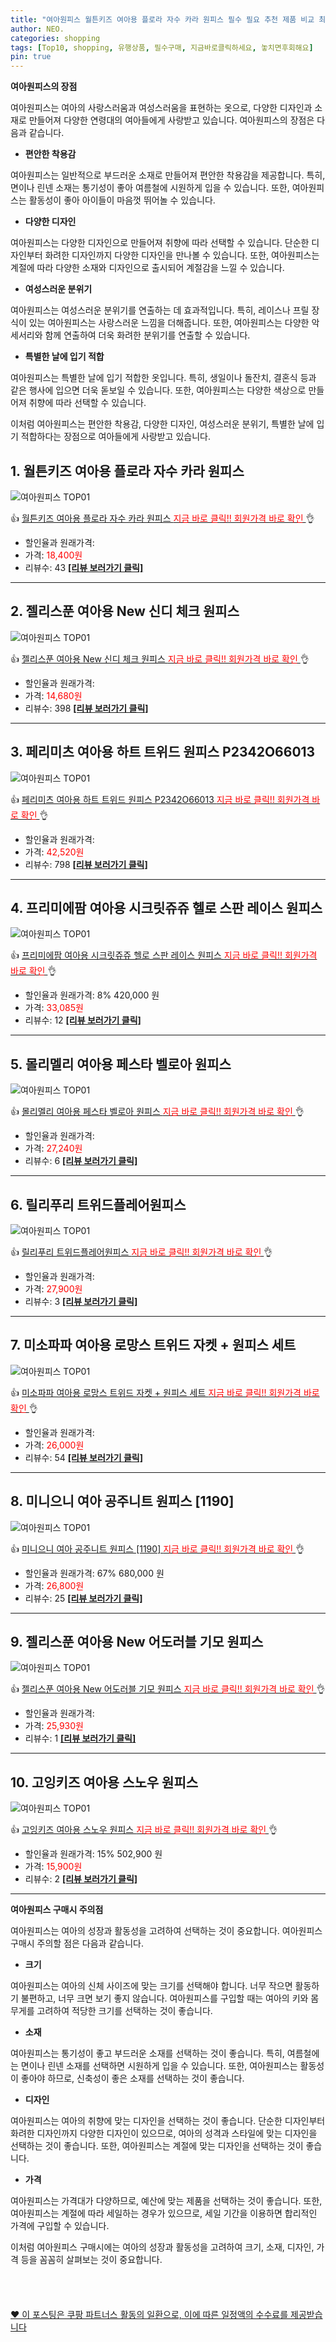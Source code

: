 ```yaml
---
title: "여아원피스 월튼키즈 여아용 플로라 자수 카라 원피스 필수 필요 추천 제품 비교 최저 가격 비교 장점 구매 후기 구매평"
author: NEO.
categories: shopping
tags: [Top10, shopping, 유행상품, 필수구매, 지금바로클릭하세요, 놓치면후회해요]
pin: true
---
```

**여아원피스의 장점**

여아원피스는 여아의 사랑스러움과 여성스러움을 표현하는 옷으로, 다양한 디자인과 소재로 만들어져 다양한 연령대의 여아들에게 사랑받고 있습니다. 여아원피스의 장점은 다음과 같습니다.

* **편안한 착용감**

여아원피스는 일반적으로 부드러운 소재로 만들어져 편안한 착용감을 제공합니다. 특히, 면이나 린넨 소재는 통기성이 좋아 여름철에 시원하게 입을 수 있습니다. 또한, 여아원피스는 활동성이 좋아 아이들이 마음껏 뛰어놀 수 있습니다.

* **다양한 디자인**

여아원피스는 다양한 디자인으로 만들어져 취향에 따라 선택할 수 있습니다. 단순한 디자인부터 화려한 디자인까지 다양한 디자인을 만나볼 수 있습니다. 또한, 여아원피스는 계절에 따라 다양한 소재와 디자인으로 출시되어 계절감을 느낄 수 있습니다.

* **여성스러운 분위기**

여아원피스는 여성스러운 분위기를 연출하는 데 효과적입니다. 특히, 레이스나 프릴 장식이 있는 여아원피스는 사랑스러운 느낌을 더해줍니다. 또한, 여아원피스는 다양한 악세서리와 함께 연출하여 더욱 화려한 분위기를 연출할 수 있습니다.

* **특별한 날에 입기 적합**

여아원피스는 특별한 날에 입기 적합한 옷입니다. 특히, 생일이나 돌잔치, 결혼식 등과 같은 행사에 입으면 더욱 돋보일 수 있습니다. 또한, 여아원피스는 다양한 색상으로 만들어져 취향에 따라 선택할 수 있습니다.

이처럼 여아원피스는 편안한 착용감, 다양한 디자인, 여성스러운 분위기, 특별한 날에 입기 적합하다는 장점으로 여아들에게 사랑받고 있습니다.

   

## 1. 월튼키즈 여아용 플로라 자수 카라 원피스

![여아원피스 TOP01](https://thumbnail7.coupangcdn.com/thumbnails/remote/490x490ex/image/rs_quotation_api/q0ltav64/43364632bde04d79a4a068941c654254.jpg)


👍 [월튼키즈 여아용 플로라 자수 카라 원피스 <font color=red> 지금 바로 클릭!! 회원가격 바로 확인 </font> ](https://link.coupang.com/re/AFFSDP?lptag=AF3617701&subid=GithubCoopas&pageKey=7581677178&traceid=V0-153&itemId=20015148939&vendorItemId=87111960321) 👌 


- 할인율과 원래가격: 
- 가격: <span style='color:red'>18,400원</span>
- 리뷰수: 43  [**[리뷰 보러가기 클릭]**](https://link.coupang.com/re/AFFSDP?lptag=AF3617701&subid=GithubCoopas&pageKey=7581677178&traceid=V0-153&itemId=20015148939&vendorItemId=87111960321)

---


   

## 2. 젤리스푼 여아용 New 신디 체크 원피스

![여아원피스 TOP01](https://thumbnail10.coupangcdn.com/thumbnails/remote/490x490ex/image/retail/images/2022/10/31/17/1/d9dd305d-bc7b-42c6-95cb-1c007e7b340e.jpg)


👍 [젤리스푼 여아용 New 신디 체크 원피스 <font color=red> 지금 바로 클릭!! 회원가격 바로 확인 </font> ](https://link.coupang.com/re/AFFSDP?lptag=AF3617701&subid=GithubCoopas&pageKey=6882968095&traceid=V0-153&itemId=16500040083&vendorItemId=83687659024) 👌 


- 할인율과 원래가격: 
- 가격: <span style='color:red'>14,680원</span>
- 리뷰수: 398  [**[리뷰 보러가기 클릭]**](https://link.coupang.com/re/AFFSDP?lptag=AF3617701&subid=GithubCoopas&pageKey=6882968095&traceid=V0-153&itemId=16500040083&vendorItemId=83687659024)

---


   

## 3. 페리미츠 여아용 하트 트위드 원피스 P2342O66013

![여아원피스 TOP01](https://thumbnail8.coupangcdn.com/thumbnails/remote/490x490ex/image/retail/images/2023/11/03/15/2/1a734738-bdd6-410b-8d9e-85dc43ae75fa.jpg)


👍 [페리미츠 여아용 하트 트위드 원피스 P2342O66013 <font color=red> 지금 바로 클릭!! 회원가격 바로 확인 </font> ](https://link.coupang.com/re/AFFSDP?lptag=AF3617701&subid=GithubCoopas&pageKey=7670634323&traceid=V0-153&itemId=20461303654&vendorItemId=87660242942) 👌 


- 할인율과 원래가격: 
- 가격: <span style='color:red'>42,520원</span>
- 리뷰수: 798  [**[리뷰 보러가기 클릭]**](https://link.coupang.com/re/AFFSDP?lptag=AF3617701&subid=GithubCoopas&pageKey=7670634323&traceid=V0-153&itemId=20461303654&vendorItemId=87660242942)

---


   

## 4. 프리미에팜 여아용 시크릿쥬쥬 헬로 스판 레이스 원피스

![여아원피스 TOP01](https://thumbnail7.coupangcdn.com/thumbnails/remote/490x490ex/image/retail/images/2858540940574196-f26d0e71-2bf8-43be-9f68-ecd1c883cdbc.jpg)


👍 [프리미에팜 여아용 시크릿쥬쥬 헬로 스판 레이스 원피스 <font color=red> 지금 바로 클릭!! 회원가격 바로 확인 </font> ](https://link.coupang.com/re/AFFSDP?lptag=AF3617701&subid=GithubCoopas&pageKey=7608842122&traceid=V0-153&itemId=20146473561&vendorItemId=87239624665) 👌 


- 할인율과 원래가격: 8%  420,000   원
- 가격: <span style='color:red'>33,085원</span>
- 리뷰수: 12  [**[리뷰 보러가기 클릭]**](https://link.coupang.com/re/AFFSDP?lptag=AF3617701&subid=GithubCoopas&pageKey=7608842122&traceid=V0-153&itemId=20146473561&vendorItemId=87239624665)

---


   

## 5. 몰리멜리 여아용 페스타 벨로아 원피스

![여아원피스 TOP01](https://thumbnail8.coupangcdn.com/thumbnails/remote/490x490ex/image/vendor_inventory/4ac0/3f0c6044637338fd283813eed574e6de56088911add0e389e33b1d51f800.jpg)


👍 [몰리멜리 여아용 페스타 벨로아 원피스 <font color=red> 지금 바로 클릭!! 회원가격 바로 확인 </font> ](https://link.coupang.com/re/AFFSDP?lptag=AF3617701&subid=GithubCoopas&pageKey=7565667598&traceid=V0-153&itemId=19941909171&vendorItemId=87041168160) 👌 


- 할인율과 원래가격: 
- 가격: <span style='color:red'>27,240원</span>
- 리뷰수: 6  [**[리뷰 보러가기 클릭]**](https://link.coupang.com/re/AFFSDP?lptag=AF3617701&subid=GithubCoopas&pageKey=7565667598&traceid=V0-153&itemId=19941909171&vendorItemId=87041168160)

---


   

## 6. 릴리푸리 트위드플레어원피스

![여아원피스 TOP01](https://thumbnail7.coupangcdn.com/thumbnails/remote/490x490ex/image/vendor_inventory/7d5d/47d500dfbee295ac626aa14eaea1fee4a7841674173156c096a2200c2496.jpg)


👍 [릴리푸리 트위드플레어원피스 <font color=red> 지금 바로 클릭!! 회원가격 바로 확인 </font> ](https://link.coupang.com/re/AFFSDP?lptag=AF3617701&subid=GithubCoopas&pageKey=7464899843&traceid=V0-153&itemId=19465761886&vendorItemId=86576140443) 👌 


- 할인율과 원래가격: 
- 가격: <span style='color:red'>27,900원</span>
- 리뷰수: 3  [**[리뷰 보러가기 클릭]**](https://link.coupang.com/re/AFFSDP?lptag=AF3617701&subid=GithubCoopas&pageKey=7464899843&traceid=V0-153&itemId=19465761886&vendorItemId=86576140443)

---


   

## 7. 미소파파 여아용 로망스 트위드 자켓 + 원피스 세트

![여아원피스 TOP01](https://thumbnail8.coupangcdn.com/thumbnails/remote/490x490ex/image/rs_quotation_api/obnlo3i6/4d41a2a9f42047f7b0aa7b16683cd6e1.png)


👍 [미소파파 여아용 로망스 트위드 자켓 + 원피스 세트 <font color=red> 지금 바로 클릭!! 회원가격 바로 확인 </font> ](https://link.coupang.com/re/AFFSDP?lptag=AF3617701&subid=GithubCoopas&pageKey=7240198108&traceid=V0-153&itemId=18394277007&vendorItemId=85537270017) 👌 


- 할인율과 원래가격: 
- 가격: <span style='color:red'>26,000원</span>
- 리뷰수: 54  [**[리뷰 보러가기 클릭]**](https://link.coupang.com/re/AFFSDP?lptag=AF3617701&subid=GithubCoopas&pageKey=7240198108&traceid=V0-153&itemId=18394277007&vendorItemId=85537270017)

---


   

## 8. 미니으니 여아 공주니트 원피스 [1190]

![여아원피스 TOP01](https://thumbnail10.coupangcdn.com/thumbnails/remote/490x490ex/image/vendor_inventory/8c6a/6dd7b170abb6c395ccf27465fe7a00027a006dac22e730d7d3df43a90c57.jpg)


👍 [미니으니 여아 공주니트 원피스 [1190] <font color=red> 지금 바로 클릭!! 회원가격 바로 확인 </font> ](https://link.coupang.com/re/AFFSDP?lptag=AF3617701&subid=GithubCoopas&pageKey=7645867292&traceid=V0-153&itemId=20329709657&vendorItemId=87465487941) 👌 


- 할인율과 원래가격: 67%  680,000   원
- 가격: <span style='color:red'>26,800원</span>
- 리뷰수: 25  [**[리뷰 보러가기 클릭]**](https://link.coupang.com/re/AFFSDP?lptag=AF3617701&subid=GithubCoopas&pageKey=7645867292&traceid=V0-153&itemId=20329709657&vendorItemId=87465487941)

---


   

## 9. 젤리스푼 여아용 New 어도러블 기모 원피스

![여아원피스 TOP01](https://thumbnail10.coupangcdn.com/thumbnails/remote/490x490ex/image/vendor_inventory/7799/e4ef65c1f503b05c7adec6c68191ea4c4152dee1fa1319c115751b224b2a.jpg)


👍 [젤리스푼 여아용 New 어도러블 기모 원피스 <font color=red> 지금 바로 클릭!! 회원가격 바로 확인 </font> ](https://link.coupang.com/re/AFFSDP?lptag=AF3617701&subid=GithubCoopas&pageKey=7663068709&traceid=V0-153&itemId=20420700809&vendorItemId=87502283719) 👌 


- 할인율과 원래가격: 
- 가격: <span style='color:red'>25,930원</span>
- 리뷰수: 1  [**[리뷰 보러가기 클릭]**](https://link.coupang.com/re/AFFSDP?lptag=AF3617701&subid=GithubCoopas&pageKey=7663068709&traceid=V0-153&itemId=20420700809&vendorItemId=87502283719)

---


   

## 10. 고잉키즈 여아용 스노우 원피스

![여아원피스 TOP01](https://thumbnail6.coupangcdn.com/thumbnails/remote/490x490ex/image/retail/images/2019/11/25/13/7/8c7906ba-5cfb-4dd9-80c4-836ec2326c4a.jpg)


👍 [고잉키즈 여아용 스노우 원피스 <font color=red> 지금 바로 클릭!! 회원가격 바로 확인 </font> ](https://link.coupang.com/re/AFFSDP?lptag=AF3617701&subid=GithubCoopas&pageKey=344013176&traceid=V0-153&itemId=1092906627&vendorItemId=5609136832) 👌 


- 할인율과 원래가격: 15%  502,900   원
- 가격: <span style='color:red'>15,900원</span>
- 리뷰수: 2  [**[리뷰 보러가기 클릭]**](https://link.coupang.com/re/AFFSDP?lptag=AF3617701&subid=GithubCoopas&pageKey=344013176&traceid=V0-153&itemId=1092906627&vendorItemId=5609136832)

---
**여아원피스 구매시 주의점**

여아원피스는 여아의 성장과 활동성을 고려하여 선택하는 것이 중요합니다. 여아원피스 구매시 주의할 점은 다음과 같습니다.

* **크기**

여아원피스는 여아의 신체 사이즈에 맞는 크기를 선택해야 합니다. 너무 작으면 활동하기 불편하고, 너무 크면 보기 좋지 않습니다. 여아원피스를 구입할 때는 여아의 키와 몸무게를 고려하여 적당한 크기를 선택하는 것이 좋습니다.

* **소재**

여아원피스는 통기성이 좋고 부드러운 소재를 선택하는 것이 좋습니다. 특히, 여름철에는 면이나 린넨 소재를 선택하면 시원하게 입을 수 있습니다. 또한, 여아원피스는 활동성이 좋아야 하므로, 신축성이 좋은 소재를 선택하는 것이 좋습니다.

* **디자인**

여아원피스는 여아의 취향에 맞는 디자인을 선택하는 것이 좋습니다. 단순한 디자인부터 화려한 디자인까지 다양한 디자인이 있으므로, 여아의 성격과 스타일에 맞는 디자인을 선택하는 것이 좋습니다. 또한, 여아원피스는 계절에 맞는 디자인을 선택하는 것이 좋습니다.

* **가격**

여아원피스는 가격대가 다양하므로, 예산에 맞는 제품을 선택하는 것이 좋습니다. 또한, 여아원피스는 계절에 따라 세일하는 경우가 있으므로, 세일 기간을 이용하면 합리적인 가격에 구입할 수 있습니다.

이처럼 여아원피스 구매시에는 여아의 성장과 활동성을 고려하여 크기, 소재, 디자인, 가격 등을 꼼꼼히 살펴보는 것이 중요합니다.<br><br><br><br><br> [ ❤  이 포스팅은 쿠팡 파트너스 활동의 일환으로, 이에 따른 일정액의 수수료를 제공받습니다](https://link.coupang.com/a/bcEFyh)